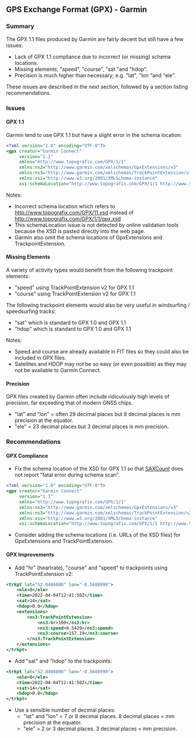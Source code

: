 ## GPS Exchange Format (GPX) - Garmin

### Summary

The GPX 1.1 files produced by Garmin are fairly decent but still have a few issues:

- Lack of GPX 1.1 compliance due to incorrect (or missing) schema locations.
- Missing elements; "speed", "course", "sat "and "hdop".
- Precision is much higher than necessary; e.g. "lat", "lon "and "ele".

These issues are described in the next section, followed by a section listing recommendations.



### Issues

#### GPX 1.1

Garmin tend to use GPX 1.1 but have a slight error in the schema location:

```xml
<?xml version="1.0" encoding="UTF-8"?>
<gpx creator="Garmin Connect"
     version="1.1"
     xmlns="http://www.topografix.com/GPX/1/1"
     xmlns:ns2="http://www.garmin.com/xmlschemas/GpxExtensions/v3"
     xmlns:ns3="http://www.garmin.com/xmlschemas/TrackPointExtension/v1"
     xmlns:xsi="http://www.w3.org/2001/XMLSchema-instance"
     xsi:schemaLocation="http://www.topografix.com/GPX/1/1 http://www.topografix.com/GPX/11.xsd">
```

Notes:

- Incorrect schema location which refers to http://www.topografix.com/GPX/11.xsd  instead of http://www.topografix.com/GPX/1/1/gpx.xsd 
- This schemaLocation issue is not detected by online validation tools because the XSD is pasted directly into the web page.
- Garmin also omit the schema locations of GpxExtensions and TrackpointExtension.



#### Missing Elements

A variety of activity types would benefit from the following trackpoint elements:

- "speed" using TrackPointExtension v2 for GPX 1.1
- "course" using TrackPointExtension v2 for GPX 1.1

The following trackpoint elements would also be very useful in windsurfing / speedsurfing tracks:

- "sat" which is standard to GPX 1.0 and GPX 1.1
- "hdop" which is standard to GPX 1.0 and GPX 1.1

Notes:

- Speed and course are already available in FIT files so they could also be included in GPX files.
- Satellites and HDOP may not be so easy (or even possible) as they may not be available to Garmin Connect.



#### Precision

GPX files created by Garmin often include ridiculously high levels of precision, far exceeding that of modern GNSS chips.

- "lat" and "lon" = often 29 decimal places but 8 decimal places is mm precision at the equator.
- "ele" = 23 decimal places but 3 decimal places is mm precision.



### Recommendations

#### GPX Compliance

- Fix the schema location of the XSD for GPX 1.1 so that [SAXCount](https://www.topografix.com/gpx_validation.asp) does not report "fatal error during schema scan".

```xml
<?xml version="1.0" encoding="UTF-8"?>
<gpx creator="Garmin Connect"
     version="1.1"
     xmlns="http://www.topografix.com/GPX/1/1"
     xmlns:ns2="http://www.garmin.com/xmlschemas/GpxExtensions/v3"
     xmlns:ns3="http://www.garmin.com/xmlschemas/TrackPointExtension/v2"
     xmlns:xsi="http://www.w3.org/2001/XMLSchema-instance"
     xsi:schemaLocation="http://www.topografix.com/GPX/1/1 http://www.topografix.com/GPX/1/1/gpx.xsd">
```

- Consider adding the schema locations (i.e. URLs of the XSD files) for GpxExtensions and TrackPointExtension.



#### GPX Improvements

- Add "hr" (heartrate), "course" and "speed" to trackpoints using TrackPointExtension v2:

```xml
<trkpt lat="52.0486800" lon="-0.5688999">
    <ele>0</ele>
    <time>2022-04-04T12:41:50Z</time>
    <sat>14</sat>
    <hdop>0.8</hdop>
    <extensions>
        <ns3:TrackPointExtension>
            <ns3:hr>100</ns3:hr>
            <ns3:speed>0.5429</ns3:speed>
            <ns3:course>157.19</ns3:course>
        </ns3:TrackPointExtension>
    </extensions>
</trkpt>
```

- Add "sat" and "hdop" to the trackpoints:

```xml
<trkpt lat="52.0486800" lon="-0.5688999">
    <ele>0</ele>
    <time>2022-04-04T12:41:50Z</time>
    <sat>14</sat>
    <hdop>0.8</hdop>
</trkpt>
```

- Use a sensible number of decimal places:
  - "lat" and "lon" = 7 or 8 decimal places. 8 decimal places = mm precision at the equator.
  - "ele" = 2 or 3 decimal places. 3 decimal places = mm precision.